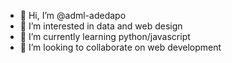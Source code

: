 - 👋 Hi, I’m @adml-adedapo
- 👀 I’m interested in data and web design
- 🌱 I’m currently learning python/javascript
- 💞️ I’m looking to collaborate on web development 

<!---
adml-adedapo/adml-adedapo is a ✨ special ✨ repository because its `README.md` (this file) appears on your GitHub profile.
You can click the Preview link to take a look at your changes.
--->

